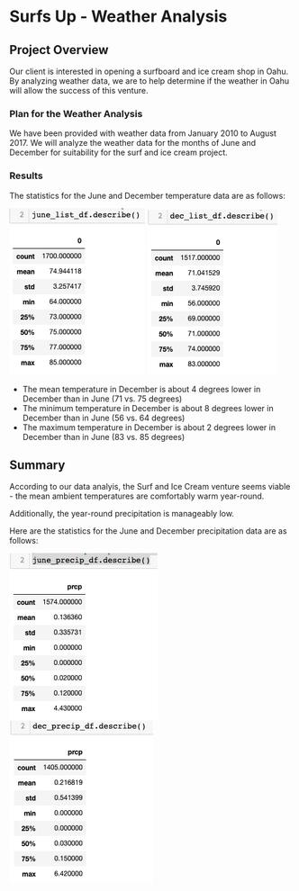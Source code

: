 # Surfs Up - Weather Analysis

## Project Overview
Our client is interested in opening a surfboard and ice cream shop in Oahu.  By analyzing weather data, we are to help determine if the weather in Oahu will allow the success of this venture.  

### Plan for the Weather Analysis
We have been provided with weather data from January 2010 to August 2017.  We will analyze the weather data for the months of June and December for suitability for the surf and ice cream project.

### Results
The statistics for the June and December temperature data are as follows:

<img src=Resources/june_statistics.png></img>
<img src=Resources/december_statistics.png></img><br>

- The mean temperature in December is about 4 degrees lower in December than in June (71 vs. 75 degrees)
- The minimum temperature in December is about 8 degrees lower in December than in June (56 vs. 64 degrees)
- The maximum temperature in December is about 2 degrees lower in December than in June (83 vs. 85 degrees)

## Summary
According to our data analyis, the Surf and Ice Cream venture seems viable - the mean ambient temperatures are comfortably warm year-round.<br>

Additionally, the year-round precipitation is manageably low.

Here are the statistics for the June and December precipitation data are as follows:

<img src=Resources/june_precip.png></img>
<img src=Resources/december_precip.png></img><br>
